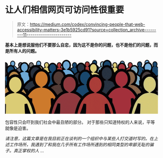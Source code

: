 # 让人们相信网页可访问性很重要

> 原文：<https://medium.com/codex/convincing-people-that-web-accessibility-matters-3e1b5925cd91?source=collection_archive---------11----------------------->

**基本上是想说服他们不要那么自恋，因为这不是你的问题，也不是他们的问题，而是所有人的问题。**

![](img/b038d802ae78a68ee262ac5c18ff5feb.png)

包容性只会吓到我们社会中最丑陋的部分。
对于那些只知道特权的人来说，平等就像是迫害。

*请注意，这篇文章是在我目前正在谈判的一个组织中与某些人打交道时写的。在上述工作场所，我遇到了和我在几乎所有工作场所遇到的相同类型的卑鄙无耻的骗子。真正掌权的人* …